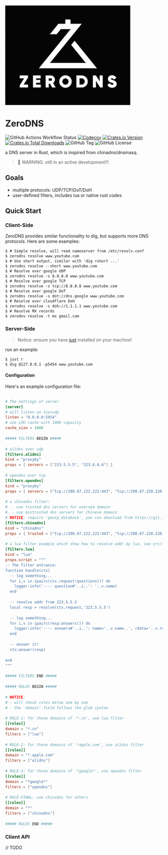 ![logo](./docs/logo.jpg)

# ZeroDNS

![GitHub Actions Workflow Status](https://img.shields.io/github/actions/workflow/status/jjeffcaii/zerodns/rust.yml)
[![Codecov](https://img.shields.io/codecov/c/github/jjeffcaii/zerodns)](https://app.codecov.io/gh/jjeffcaii/zerodns)
[![Crates.io Version](https://img.shields.io/crates/v/zerodns)](https://crates.io/crates/zerodns)
[![Crates.io Total Downloads](https://img.shields.io/crates/d/zerodns)](https://crates.io/crates/zerodns)
![GitHub Tag](https://img.shields.io/github/v/tag/jjeffcaii/zerodns)
![GitHub License](https://img.shields.io/github/license/jjeffcaii/zerodns)

a DNS server in Rust, which is inspired from chinadns/dnsmasq.

> :construction_worker: WARNING: still in an active development!!!

## Goals

- multiple protocols: UDP/TCP/DoT/DoH
- user-defined filters, includes lua or native rust codes

## Quick Start

### Client-Side

ZeroDNS provides similar functionality to dig, but supports more DNS protocols. Here are some examples:

```shell
$ # Simple resolve, will read nameserver from /etc/resolv.conf
$ zerodns resolve www.youtube.com
$ # Use short output, similar with 'dig +short ...'
$ zerodns resolve --short www.youtube.com
$ # Resolve over google UDP
$ zerodns resolve -s 8.8.8.8 www.youtube.com
$ # Resolve over google TCP
$ zerodns resolve -s tcp://8.8.8.8 www.youtube.com
$ # Resolve over google DoT
$ zerodns resolve -s dot://dns.google www.youtube.com
$ # Resolve over cloudflare DoH
$ zerodns resolve -s doh://1.1.1.1 www.youtube.com
$ # Resolve MX records
$ zerodns resolve -t mx gmail.com
```

### Server-Side

> Notice: ensure you have [just](https://github.com/casey/just) installed on your machine!

run an example:

```shell
$ just r
$ dig @127.0.0.1 -p5454 www.youtube.com
```

#### Configuration

Here's an example configuration file:

```toml

# The settings of server
[server]
# will listen on tcp+udp
listen = "0.0.0.0:5454"
# use LRU cache with 1000 capacity
cache_size = 1000

##### FILTERS BEGIN #####

# alidns over udp
[filters.alidns]
kind = "proxyby"
props = { servers = ["223.5.5.5", "223.6.6.6"] }

# opendns over tcp
[filters.opendns]
kind = "proxyby"
props = { servers = ["tcp://208.67.222.222:443", "tcp://208.67.220.220:443"] }

# a chinadns filter:
#  - use trusted dns servers for oversea domain
#  - use mistrusted dns servers for Chinese domain
# NOTICE: require 'geoip_database', you can download from https://git.io/GeoLite2-Country.mmdb
[filters.chinadns]
kind = "chinadns"
props = { trusted = ["tcp://208.67.222.222:443", "tcp://208.67.220.220:443"], mistrusted = ["223.5.5.5", "223.6.6.6"], geoip_database = "GeoLite2-Country.mmdb" }

# a lua filter example which show how to resolve addr by lua, see src/filter/lua.rs for more infomation.
[filters.lua]
kind = "lua"
props.script = """
-- The filter entrance:
function handle(ctx)
  -- log something...
  for i,v in ipairs(ctx.request:questions()) do
    logger:info('---- question#'..i..': '..v.name)
  end

  -- resolve addr from 223.5.5.5
  local resp = resolve(ctx.request,'223.5.5.5')

  -- log something...
  for i,v in ipairs(resp:answers()) do
    logger:info('---- answers#'..i..': name='..v.name..', rdata='..v.rdata)
  end

  -- answer it!
  ctx:answer(resp)

end
"""

##### FILTERS END #####

##### RULES BEGIN #####

# NOTICE:
# - will check rules below one by one
# - the 'domain' field follows the glob syntax

# RULE-1: for those domains of '*.cn', use lua filter
[[rules]]
domain = "*.cn"
filters = ["lua"]

# RULE-2: for those domains of '*apple.com', use alidns filter
[[rules]]
domain = "*.apple.com"
filters = ["alidns"]

# RULE-3: for those domains of '*google*', use opendns filter
[[rules]]
domain = "*google*"
filters = ["opendns"]

# RULE-FINAL: use chinadns for others
[[rules]]
domain = "*"
filters = ["chinadns"]

##### RULES END #####

```

### Client API

// TODO
